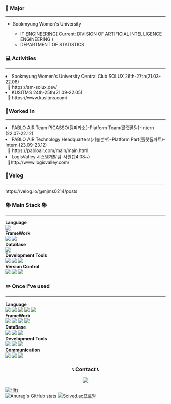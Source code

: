 ### 🏫 Major
<hr>
<ul>
    <li>Sookmyung Women's University</li>
    <ul>
        <li>IT ENGINEERING( Current: DIVISION OF ARTIFICIAL INTELLIGENCE ENGINEERING )</li>
        <li>DEPARTMENT OF STATISTICS</li>
    </ul>
</ul>

### 💻 Activities
<hr>
<div>
    <li>Sookmyung Women's University Central Club SOLUX 26th-27th(21.03-22.08)</li>
    &nbsp;&nbsp;🔗 https://sm-solux.dev/<br>
    <li>KUSITMS 24th-25th(21.09-22.05)</li>
    &nbsp;&nbsp;🔗 https://www.kusitms.com/
</div>

### 💪Worked In
<hr>
<div>
    <li>PABLO AIR Team PICASSO(팀피카소)-Platform Team(플랫폼팀)-Intern (22.07-22.12)</li>
    <li>PABLO AIR Technology Headquarters(기술본부)-Platform Part(플랫폼파트)-Intern (23.09-23.12)</li>
    &nbsp;&nbsp;🔗 https://pabloair.com/main/main.html<br>
    <li>LogisValley 시스템개발팀-사원(24.08~)</li>
    &nbsp;&nbsp;🔗http://www.logisvalley.com/<br>
</div>

### 🔗Velog
<hr>
<div>
    https://velog.io/@mjms0214/posts
</div>

### 📚 Main Stack 📚
<hr>
<b>Language</b>
<div>
    <img src="https://img.shields.io/badge/Java-007396?style=for-the-badge&logoColor=white">
</div>
<b>FrameWork</b>
<div>
  <img src="https://img.shields.io/badge/Spring-6DB33F?style=for-the-badge&logo=Spring&logoColor=white">
  <img src="https://img.shields.io/badge/Spring Boot-6DB33F?style=for-the-badge&logo=SpringBoot&logoColor=white">
</div>
<b>DataBase</b>
<div>
  <img src="https://img.shields.io/badge/PostgreSQL-4169E1?style=for-the-badge&logo=PostgreSQL&logoColor=white">
</div>
<b>Development Tools</b>
<div>
  <img src="https://img.shields.io/badge/IntelliJ IDEA-000000?style=for-the-badge&logo=IntellijIDEA&logoColor=white">
  <img src="https://img.shields.io/badge/DBeaver-4D4D4D?style=for-the-badge&logoColor=white">
  <img src="https://img.shields.io/badge/PgAdmin-0769AD?style=for-the-badge&logoColor=white">
</div>
<b>Version Control</b>
<div>
  <img src="https://img.shields.io/badge/Git-F05032?style=for-the-badge&logo=Git&logoColor=white">
  <img src="https://img.shields.io/badge/GitHub-181717?style=for-the-badge&logo=GitHub&logoColor=white">
  <img src="https://img.shields.io/badge/GitLab-FC6D26?style=for-the-badge&logo=GitLab&logoColor=white">
</div>



### ✏️ Once I've used
<hr>
<b>Language</b>
<div>
  <img src="https://img.shields.io/badge/HTML-E34F26?style=for-the-badge&logo=HTML5&logoColor=white">
  <img src="https://img.shields.io/badge/CSS-1572B6?style=for-the-badge&logo=CSS3&logoColor=white">
  <img src="https://img.shields.io/badge/JavaScript-F7DF1E?style=for-the-badge&logo=JavaScript&logoColor=white">
  <img src="https://img.shields.io/badge/TypeScript-3178C6?style=for-the-badge&logo=TypeScript&logoColor=white">
  <img src="https://img.shields.io/badge/Python-3776AB?style=for-the-badge&logo=Python&logoColor=white">
</div>
<b>FrameWork</b>
<div>
  <img src="https://img.shields.io/badge/Node.js-339933?style=for-the-badge&logo=Node.js&logoColor=white">
  <img src="https://img.shields.io/badge/React-61DAFFB?style=for-the-badge&logo=React&logoColor=white">
  <img src="https://img.shields.io/badge/Vue-4FC08DB?style=for-the-badge&logo=Vue.js&logoColor=white">
  <img src="https://img.shields.io/badge/Jupyter-F37626?style=for-the-badge&logo=Jupyter&logoColor=white">
</div>
<b>DataBase</b>
<div>
  <img src="https://img.shields.io/badge/MongoDB-47A248?style=for-the-badge&logo=MongoDB&logoColor=white">
  <img src="https://img.shields.io/badge/Redis-DC382D?style=for-the-badge&logo=Redis&logoColor=white">
  <img src="https://img.shields.io/badge/MySQL-4479A1?style=for-the-badge&logo=MySQL&logoColor=white">
</div>
<b>Development Tools</b>
<div>
  <img src="https://img.shields.io/badge/Visual Studio-5C2D91?style=for-the-badge&logo=VisualStudio&logoColor=white">
  <img src="https://img.shields.io/badge/Visual Studio Code-007ACC?style=for-the-badge&logo=VisualStudioCode&logoColor=white">
  <img src="https://img.shields.io/badge/Eclipse-2C2255?style=for-the-badge&logo=EclipseIDE&logoColor=white">
</div>
<b>Communication</b>
<div>
  <img src="https://img.shields.io/badge/Figma-F24E1E?style=for-the-badge&logo=Figma&logoColor=white">
  <img src="https://img.shields.io/badge/Notion-000000?style=for-the-badge&logo=Notion&logoColor=white">
  <img src="https://img.shields.io/badge/Slack-4A154B?style=for-the-badge&logo=Slack&logoColor=white">
</div>

<h3 align="center">📞 Contact 📞</h3>
<p align="center">
  <a href="mailto:mjms02140@sookmyung.ac.kr"><img src="https://img.shields.io/badge/Gmail-d14836?style=flat-square&logo=Gmail&logoColor=white&link=mjms02140@sookmyung.ac.kr"/></a>
</p>

[![Hits](https://hits.seeyoufarm.com/api/count/incr/badge.svg?url=https%3A%2F%2Fgithub.com%2Fmjms0214&count_bg=%23FFC2DC&title_bg=%23FF8FD6&icon=&icon_color=%23E7E7E7&title=hits&edge_flat=false)](https://hits.seeyoufarm.com) <br>
![Anurag's GitHub stats](https://github-readme-stats.vercel.app/api?username=mjms0214&show_icons=true&theme=transparent)
[![Solved.ac프로필](http://mazassumnida.wtf/api/v2/generate_badge?boj=mjms0214)](https://solved.ac/mjms0214)

<!--
**mjms0214/mjms0214** is a ✨ _special_ ✨ repository because its `README.md` (this file) appears on your GitHub profile.

Here are some ideas to get you started:

- 🔭 I’m currently working on ...
- 🌱 I’m currently learning ...
- 👯 I’m looking to collaborate on ...
- 🤔 I’m looking for help with ...
- 💬 Ask me about ...
- 📫 How to reach me: ...
- 😄 Pronouns: ...
- ⚡ Fun fact: ...
-->
